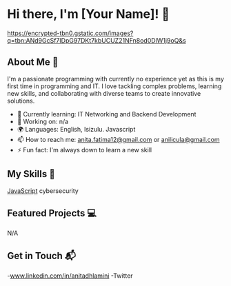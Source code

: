 # Hi there, I'm [Your Name]! 👋

https://encrypted-tbn0.gstatic.com/images?q=tbn:ANd9GcSf7IDpG97DKt7kbUCUZ21NFn8od0DlW1j9oQ&s

## About Me 🚀

I'm a passionate programming with currently no experience yet as this is my first time in programming and IT. I love tackling complex problems, learning new skills, and collaborating with diverse teams to create innovative solutions.

- 🌱 Currently learning: IT Networking and Backend Development
- 🔭 Working on: n/a
- 🌍 Languages: English, Isizulu. Javascript
- 📫 How to reach me: anita.fatima12@gmail.com or anilicula@gmail.com
- ⚡ Fun fact: I'm always down to learn a new skill
## My Skills 🧠

[JavaScript](https://img.shields.io/badge/-JavaScript-F7DF1E?style=flat-square&logo=javascript&logoColor=black)
cybersecurity



## Featured Projects 💻

N/A




## Get in Touch 📬

-www.linkedin.com/in/anitadhlamini
-Twitter


